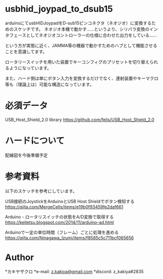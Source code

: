 # usbhid_joypad_to_dsub15
arduinoにてusbHIDJoypadをD-sub15ピンコネクタ（ネオジオ）に変換するためのスケッチです。
ネオジオ本機で動かす……というより、シリパラ変換のインタフェースとしてネオジオコントローラーの仕様に合わせた出力をしている……

という方が実態に近く、JAMMA等の機器で動かすためのハブとして機能させることを意識してます。

ロータリースイッチを用いた装置でキーコンフィグのプリセットを切り替えられるようになっています。

また、ハード側は単にボタン入力を変換するだけでなく、連射装置やキーマクロ等も（理論上は）可能な構造になっています。

# 必須データ
USB_Host_Shield_2.0 library
https://github.com/felis/USB_Host_Shield_2.0

# ハードについて
配線図を今後準備予定

# 参考資料
以下のスケッチを参考にしています。

USB接続のJoystickをArduinoとUSB Host Shieldでボタン検知する
https://qiita.com/MergeCells/items/e19b0f93459fe2daf661

Arduino - ロータリスイッチの状態をA/D変換で取得する
https://keitetsu.blogspot.com/2014/11/arduino-ad.html

Arduinoで一定の単位時間（フレーム）ごとに処理を進める
https://qiita.com/Ninagawa_Izumi/items/f8585c5c711bcf065656


# Author
*カキヤザクロ
*e-mail: z.kakiya@gmail.com
*discord: z_kakiya#2835


